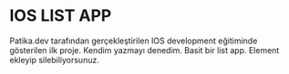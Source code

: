 # IOS LIST APP
Patika.dev tarafından gerçekleştirilen IOS development eğitiminde gösterilen ilk proje. Kendim yazmayı denedim. 
Basit bir list app. Element ekleyip silebiliyorsunuz.
